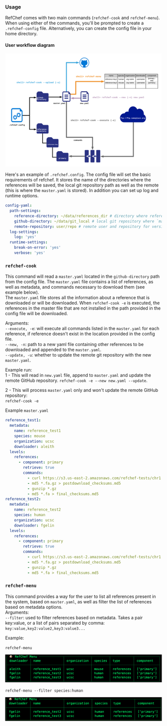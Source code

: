 ### Usage

RefChef comes with two main commands (`refchef-cook` and `refchef-menu`).
When using either of the commands, you'll be prompted to create a `.refchef-config` file. Alternatively,
you can create the config file in your home directory.

#### User workflow diagram

![Diagram](assets/refchef-diagram.png)

Here's an example of `.refchef.config`. The config file will set the basic requirements of refchef. It stores the name of the directories where the references will be saved, the local git repository path as well as the remote (this is where the `master.yaml` is stored). In addition you can set up log and runtime options.

```yaml
config-yaml:
  path-settings:
    reference-directory: ~/data/references_dir # directory where references will be downloaded and processed.
    github-directory: ~/data/git_local # local git repository where `master.yaml` is located.
    remote-repository: user/repo # remote user and repository for version control of `master.yaml`
  log-settings:
    log: 'yes'
  runtime-settings:
    break-on-error: 'yes'
    verbose: 'yes'
```

### `refchef-cook`  
This command will read a `master.yaml` located in the `github-directory` path from the config file. The `master.yaml` file contains a list of references, as well as metadata, and commands necessary to download them (see example below).  
The `master.yaml` file stores all the information about a reference that is downloaded or will be downloaded. When `refchef-cook -e` is executed, the references in the master file that are not installed in the path provided in the config file will be downloaded.

Arguments:  
`--execute, -e`: will execute all commands listed in the `master.yaml` for each reference, if reference doesn't exist in the location provided in the config file.  
`--new, -n`: path to a new yaml file containing other references to be downloaded and appended to the `master.yaml`.  
`--update, -u`: whether to update the remote git repository with the new `master.yaml`.

Example run:  
  1 - This will read in `new.yaml` file, append to `master.yaml` and update the remote GitHub repository.
    `refchef-cook -e --new new.yaml --update`.

  2 - This will process `master.yaml` only and won't update the remote GitHub repository:  
    `refchef-cook -e`


Example `master.yaml`
```yaml
reference_test1:
  metadata:
    name: reference_test1
    species: mouse
    organization: ucsc
    downloader: aleith
  levels:
    references:
      - component: primary
        retrieve: true
        commands:
          - curl https://s3.us-east-2.amazonaws.com/refchef-tests/chr1.fa.gz
          - md5 *.fa.gz > postdownload_checksums.md5
          - gunzip *.gz
          - md5 *.fa > final_checksums.md5
reference_test2:
  metadata:
    name: reference_test2
    species: human
    organization: ucsc
    downloader: fgelin
  levels:
    references:
      - component: primary
        retrieve: true
        commands:
          - curl https://s3.us-east-2.amazonaws.com/refchef-tests/chr1.fa.gz
          - md5 *.fa.gz > postdownload_checksums.md5
          - gunzip *.gz
          - md5 *.fa > final_checksums.md5
```


### `refchef-menu`
This command provides a way for the user to list all references present in the system, based on `master.yaml`, as well as filter the list of references based on metadata options.  
Arguments:  
`--filter`: used to filter references based on metadata. Takes a pair key:value, or a list of pairs separated by comma: `key:value,key2:value2,key3:value3...`

Example:

`refchef-menu`

![menu](assets/menu-full.png)

`refchef-menu --filter species:human`

![menu](assets/menu-filtered.png)
